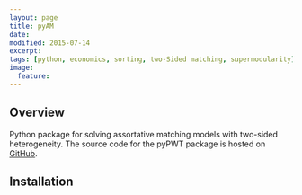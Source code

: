 ```yaml
---
layout: page
title: pyAM
date: 
modified: 2015-07-14
excerpt:
tags: [python, economics, sorting, two-Sided matching, supermodularity]
image:
  feature:
---
```


## Overview

Python package for solving assortative matching models with two-sided heterogeneity. The source code for the pyPWT package is hosted on [GitHub](https://github.com/davidrpugh/pyAM).

## Installation
